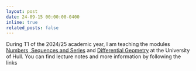 ```yaml
---
layout: post
date: 24-09-15 00:00:00-0400
inline: true
related_posts: false
---
```


During T1 of the 2024/25 academic year, I am teaching the modules <a href="/teaching/#2024-NSS">Numbers, Sequences and Series</a> and <a href="/teaching/#2024-Differential-Geometry">Differential Geometry</a> at the University of Hull. You can find lecture notes and more information by following the links